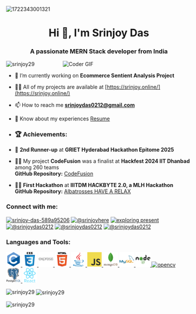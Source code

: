 

![1722343001321](https://github.com/user-attachments/assets/1f18689f-4c3b-4740-89fd-0350f691e281)
<h1 align="center">Hi 👋, I'm Srinjoy Das</h1>

<h3 align="center">A passionate MERN Stack developer from India</h3>
<img align="right" alt="Coder GIF"  width=350 src="https://cdn.dribbble.com/users/1187836/screenshots/6539429/programer.gif" />

<p align="left"> <img src="https://komarev.com/ghpvc/?username=srinjoy29&label=Profile%20views&color=0e75b6&style=flat" alt="srinjoy29" /> </p>

- 🔭 I’m currently working on **Ecommerce Sentient Analysis Project**

- 👨‍💻 All of my projects are available at [https://srinjoy.online/](https://srinjoy.online/)

- 📫 How to reach me **srinjoydas0212@gmail.com**

- 📄 Know about my experiences [Resume](https://drive.google.com/file/d/16IjRIJRwRMT7WvaZBJcKZoHfptj62XyH/view?usp=drive_link)

- ### 🏆 Achievements:
- 🥉 **2nd Runner-up** at **GRIET Hyderabad Hackathon Epitome 2025**  
- 👨‍💻 My project **CodeFusion** was a finalist at **Hackfest 2024 IIT Dhanbad** among 260 teams  
  **GitHub Repository:** [CodeFusion](https://github.com/srinjoy29/hackfest-access_denied.git)  
- 👨‍💻 **First Hackathon** at **IIITDM HACKBYTE 2.0, a MLH Hackathon**  
  **GitHub Repository:** [Albatrosses HAVE A RELAX](https://github.com/srinjoy29/Albatrosses-HAVE-A-RELAX.git)

<h3 align="left">Connect with me:</h3>
<p align="left">
<a href="https://linkedin.com/in/srinjoy-das-589a95206" target="blank"><img align="center" src="https://raw.githubusercontent.com/rahuldkjain/github-profile-readme-generator/master/src/images/icons/Social/linked-in-alt.svg" alt="srinjoy-das-589a95206" height="30" width="40" /></a>
<a href="https://instagram.com/@srinjoyhere" target="blank"><img align="center" src="https://raw.githubusercontent.com/rahuldkjain/github-profile-readme-generator/master/src/images/icons/Social/instagram.svg" alt="@srinjoyhere" height="30" width="40" /></a>
<a href="https://www.youtube.com/c/exploring present" target="blank"><img align="center" src="https://raw.githubusercontent.com/rahuldkjain/github-profile-readme-generator/master/src/images/icons/Social/youtube.svg" alt="exploring present" height="30" width="40" /></a>
<a href="https://www.hackerrank.com/@srinjoydas0212" target="blank"><img align="center" src="https://raw.githubusercontent.com/rahuldkjain/github-profile-readme-generator/master/src/images/icons/Social/hackerrank.svg" alt="@srinjoydas0212" height="30" width="40" /></a>
<a href="https://www.leetcode.com/@srinjoydas0212" target="blank"><img align="center" src="https://raw.githubusercontent.com/rahuldkjain/github-profile-readme-generator/master/src/images/icons/Social/leet-code.svg" alt="@srinjoydas0212" height="30" width="40" /></a>
<a href="https://auth.geeksforgeeks.org/user/@srinjoydas0212" target="blank"><img align="center" src="https://raw.githubusercontent.com/rahuldkjain/github-profile-readme-generator/master/src/images/icons/Social/geeks-for-geeks.svg" alt="@srinjoydas0212" height="30" width="40" /></a>
</p>

<h3 align="left">Languages and Tools:</h3>
<p align="left"> <a href="https://www.cprogramming.com/" target="_blank" rel="noreferrer"> <img src="https://raw.githubusercontent.com/devicons/devicon/master/icons/c/c-original.svg" alt="c" width="40" height="40"/> </a> <a href="https://www.w3schools.com/css/" target="_blank" rel="noreferrer"> <img src="https://raw.githubusercontent.com/devicons/devicon/master/icons/css3/css3-original-wordmark.svg" alt="css3" width="40" height="40"/> </a> <a href="https://expressjs.com" target="_blank" rel="noreferrer"> <img src="https://raw.githubusercontent.com/devicons/devicon/master/icons/express/express-original-wordmark.svg" alt="express" width="40" height="40"/> </a> <a href="https://www.w3.org/html/" target="_blank" rel="noreferrer"> <img src="https://raw.githubusercontent.com/devicons/devicon/master/icons/html5/html5-original-wordmark.svg" alt="html5" width="40" height="40"/> </a> <a href="https://www.java.com" target="_blank" rel="noreferrer"> <img src="https://raw.githubusercontent.com/devicons/devicon/master/icons/java/java-original.svg" alt="java" width="40" height="40"/> </a> <a href="https://developer.mozilla.org/en-US/docs/Web/JavaScript" target="_blank" rel="noreferrer"> <img src="https://raw.githubusercontent.com/devicons/devicon/master/icons/javascript/javascript-original.svg" alt="javascript" width="40" height="40"/> </a> <a href="https://www.mongodb.com/" target="_blank" rel="noreferrer"> <img src="https://raw.githubusercontent.com/devicons/devicon/master/icons/mongodb/mongodb-original-wordmark.svg" alt="mongodb" width="40" height="40"/> </a> <a href="https://www.mysql.com/" target="_blank" rel="noreferrer"> <img src="https://raw.githubusercontent.com/devicons/devicon/master/icons/mysql/mysql-original-wordmark.svg" alt="mysql" width="40" height="40"/> </a> <a href="https://nodejs.org" target="_blank" rel="noreferrer"> <img src="https://raw.githubusercontent.com/devicons/devicon/master/icons/nodejs/nodejs-original-wordmark.svg" alt="nodejs" width="40" height="40"/> </a> <a href="https://opencv.org/" target="_blank" rel="noreferrer"> <img src="https://www.vectorlogo.zone/logos/opencv/opencv-icon.svg" alt="opencv" width="40" height="40"/> </a> <a href="https://www.postgresql.org" target="_blank" rel="noreferrer"> <img src="https://raw.githubusercontent.com/devicons/devicon/master/icons/postgresql/postgresql-original-wordmark.svg" alt="postgresql" width="40" height="40"/> </a> <a href="https://reactjs.org/" target="_blank" rel="noreferrer"> <img src="https://raw.githubusercontent.com/devicons/devicon/master/icons/react/react-original-wordmark.svg" alt="react" width="40" height="40"/> </a> </p>

<p><img align="left" src="https://github-readme-stats.vercel.app/api/top-langs?username=srinjoy29&show_icons=true&locale=en&layout=compact" alt="srinjoy29" /></p>

<p>&nbsp;<img align="center" src="https://github-readme-stats.vercel.app/api?username=srinjoy29&show_icons=true&locale=en" alt="srinjoy29" /></p>

<p><img align="center" src="https://github-readme-streak-stats.herokuapp.com/?user=srinjoy29&" alt="srinjoy29" /></p>
